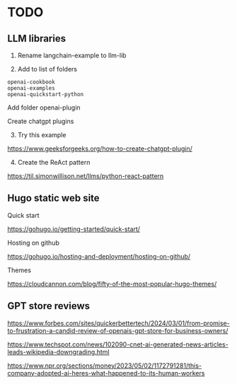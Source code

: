 # TODO

## LLM libraries

1. Rename langchain-example to llm-lib

2. Add to list of folders

```
openai-cookbook
openai-examples
openai-quickstart-python
```

Add folder openai-plugin

Create chatgpt plugins

3. Try this example

https://www.geeksforgeeks.org/how-to-create-chatgpt-plugin/


4. Create the ReAct pattern

https://til.simonwillison.net/llms/python-react-pattern


## Hugo static web site

Quick start

https://gohugo.io/getting-started/quick-start/

Hosting on github

https://gohugo.io/hosting-and-deployment/hosting-on-github/

Themes

https://cloudcannon.com/blog/fifty-of-the-most-popular-hugo-themes/

## GPT store reviews

https://www.forbes.com/sites/quickerbettertech/2024/03/01/from-promise-to-frustration-a-candid-review-of-openais-gpt-store-for-business-owners/

https://www.techspot.com/news/102090-cnet-ai-generated-news-articles-leads-wikipedia-downgrading.html

https://www.npr.org/sections/money/2023/05/02/1172791281/this-company-adopted-ai-heres-what-happened-to-its-human-workers
